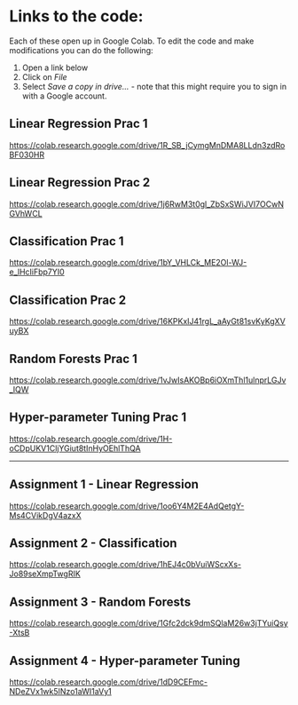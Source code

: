 # Links to the code:

Each of these open up in Google Colab. To edit the code and make modifications you can do the following: 
1. Open a link below
2. Click on *File*
3. Select *Save a copy in drive...* - note that this might require you to sign in with a Google account.

## Linear Regression Prac 1
https://colab.research.google.com/drive/1R_SB_jCymgMnDMA8LLdn3zdRoBF030HR

## Linear Regression Prac 2
https://colab.research.google.com/drive/1j6RwM3t0gl_ZbSxSWiJVI7OCwNGVhWCL

## Classification Prac 1
https://colab.research.google.com/drive/1bY_VHLCk_ME2Ol-WJ-e_lHcIiFbp7YI0

## Classification Prac 2
https://colab.research.google.com/drive/16KPKxIJ41rgL_aAyGt81svKyKgXVuyBX

## Random Forests Prac 1
https://colab.research.google.com/drive/1vJwIsAKOBp6iOXmThl1ulnprLGJv_IQW

## Hyper-parameter Tuning Prac 1
https://colab.research.google.com/drive/1H-oCDpUKV1CljYGiut8tInHyOEhlThQA

<hr>

## Assignment 1 - Linear Regression
https://colab.research.google.com/drive/1oo6Y4M2E4AdQetgY-Ms4CVikDgV4azxX

## Assignment 2 - Classification
https://colab.research.google.com/drive/1hEJ4c0bVuiWScxXs-Jo89seXmpTwgRIK

## Assignment 3 - Random Forests
https://colab.research.google.com/drive/1Gfc2dck9dmSQlaM26w3jTYuiQsy-XtsB

## Assignment 4 - Hyper-parameter Tuning
https://colab.research.google.com/drive/1dD9CEFmc-NDeZVx1wk5INzo1aWI1aVy1



